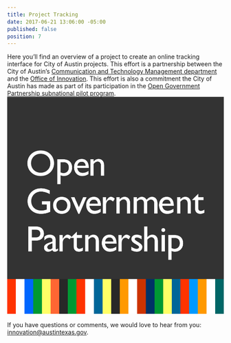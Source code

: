 ```yaml
---
title: Project Tracking
date: 2017-06-21 13:06:00 -05:00
published: false
position: 7
---
```


Here you’ll find an overview of a project to create an online tracking interface for City of Austin projects. This effort is a partnership between the City of Austin’s [Communication and Technology Management department](https://www.austintexas.gov/techreport/communications-and-technology-management) and the [Office of Innovation](https://cityofaustin.github.io/innovation/). This effort is also a commitment the City of Austin has made as part of its participation in the [Open Government Partnership subnational pilot program](https://opengovpartnership.bloomfire.com/posts/1315600-austin-s-open-government-partnership-action-plan). ![Open Government Partnership logo](/uploads/OGP_logo.png)
 
If you have questions or comments, we would love to hear from you: [innovation@austintexas.gov](mailto:innovation@austintexas.gov).